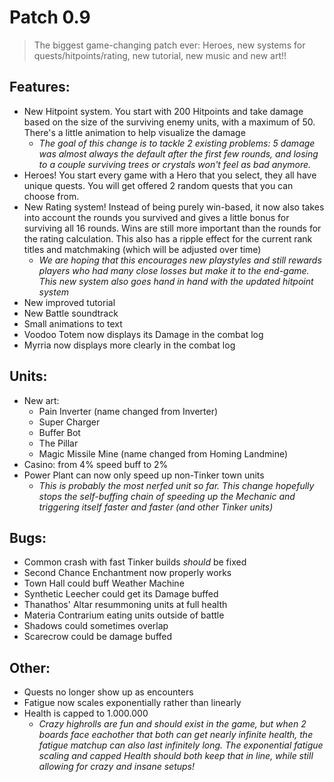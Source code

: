 # Patch 0.9
> The biggest game-changing patch ever: Heroes, new systems for quests/hitpoints/rating, new tutorial, new music and new art!!

## Features:
- New Hitpoint system. You start with 200 Hitpoints and take damage based on the size of the surviving enemy units, with a maximum of 50. There's a little animation to help visualize the damage
  - *The goal of this change is to tackle 2 existing problems: 5 damage was almost always the default after the first few rounds, and losing to a couple surviving trees or crystals won't feel as bad anymore.*
- Heroes! You start every game with a Hero that you select, they all have unique quests. You will get offered 2 random quests that you can choose from.
- New Rating system! Instead of being purely win-based, it now also takes into account the rounds you survived and gives a little bonus for surviving all 16 rounds. Wins are still more important than the rounds for the rating calculation. This also has a ripple effect for the current rank titles and matchmaking (which will be adjusted over time)
  - *We are hoping that this encourages new playstyles and still rewards players who had many close losses but make it to the end-game. This new system also goes hand in hand with the updated hitpoint system*
- New improved tutorial
- New Battle soundtrack
- Small animations to text
- Voodoo Totem now displays its Damage in the combat log
- Myrria now displays more clearly in the combat log

## Units:
- New art:
  - Pain Inverter (name changed from Inverter)
  - Super Charger
  - Buffer Bot
  - The Pillar
  - Magic Missile Mine (name changed from Homing Landmine)
- Casino: from 4% speed buff to 2%
- Power Plant can now only speed up non-Tinker town units
  - *This is probably the most nerfed unit so far. This change hopefully stops the self-buffing chain of speeding up the Mechanic and triggering itself faster and faster (and other Tinker units)*

## Bugs:
- Common crash with fast Tinker builds *should* be fixed
- Second Chance Enchantment now properly works
- Town Hall could buff Weather Machine
- Synthetic Leecher could get its Damage buffed
- Thanathos' Altar resummoning units at full health
- Materia Contrarium eating units outside of battle
- Shadows could sometimes overlap
- Scarecrow could be damage buffed

## Other:
- Quests no longer show up as encounters
- Fatigue now scales exponentially rather than linearly
- Health is capped to 1.000.000
  - *Crazy highrolls are fun and should exist in the game, but when 2 boards face eachother that both can get nearly infinite health, the fatigue matchup can also last infinitely long. The exponential fatigue scaling and capped Health should both keep that in line, while still allowing for crazy and insane setups!*